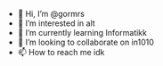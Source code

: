 - 👋 Hi, I’m @gormrs
- 👀 I’m interested in alt
- 🌱 I’m currently learning Informatikk
- 💞️ I’m looking to collaborate on in1010
- 📫 How to reach me idk

<!---
gormrs/gormrs is a ✨ special ✨ repository because its `README.md` (this file) appears on your GitHub profile.
You can click the Preview link to take a look at your changes.
--->
